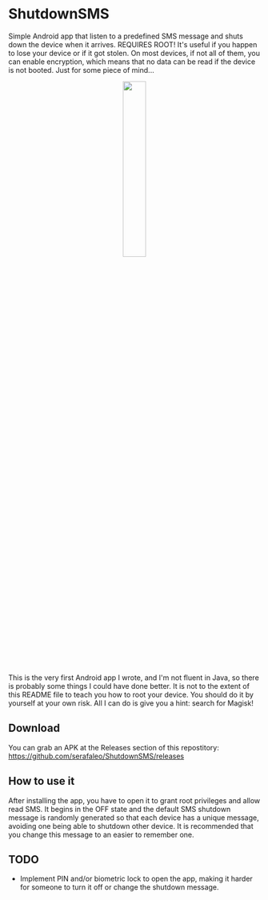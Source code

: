 # ShutdownSMS

Simple Android app that listen to a predefined SMS message and shuts down the device when it arrives. REQUIRES ROOT! It's useful if you happen to lose your device or if it got stolen. On most devices, if not all of them, you can enable encryption, which means that no data can be read if the device is not booted. Just for some piece of mind...

<p align="center">
<img src="https://user-images.githubusercontent.com/122756045/214705689-2980767b-12e2-4e12-9892-0f96bef0c219.png" width=30% height=30%>
</p>

This is the very first Android app I wrote, and I'm not fluent in Java, so there is probably some things I could have done better. It is not to the extent of this README file to teach you how to root your device. You should do it by yourself at your own risk. All I can do is give you a hint: search for Magisk!

## Download
You can grab an APK at the Releases section of this repostitory: https://github.com/serafaleo/ShutdownSMS/releases

## How to use it
After installing the app, you have to open it to grant root privileges and allow read SMS. It begins in the OFF state and the default SMS shutdown message is randomly generated so that each device has a unique message, avoiding one being able to shutdown other device. It is recommended that you change this message to an easier to remember one.

## TODO
- Implement PIN and/or biometric lock to open the app, making it harder for someone to turn it off or change the shutdown message.
